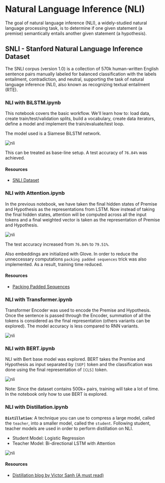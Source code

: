 # Natural Language Inference (NLI)

The goal of natural language inference (NLI), a widely-studied natural language processing task, is to determine if one given statement (a premise) semantically entails another given statement (a hypothesis).

## SNLI - Stanford Natural Language Inference Dataset

The SNLI corpus (version 1.0) is a collection of 570k human-written English sentence pairs manually labeled for balanced classification with the labels entailment, contradiction, and neutral, supporting the task of natural language inference (NLI), also known as recognizing textual entailment (RTE).

### NLI with BiLSTM.ipynb

This notebook covers the basic workflow. We'll learn how to: load data, create train/test/validation splits, build a vocabulary, create data iterators, define a model and implement the train/evaluate/test loop.

The model used is a Siamese BiLSTM network.

![nli](../../../assets/images/applications/classification/nli_bilstm.png)

This can be treated as base-line setup. A test accuracy of `76.84%` was achieved.

#### Resources

- [SNLI Dataset](https://nlp.stanford.edu/projects/snli/)

### NLI with Attention.ipynb

In the previous notebook, we have taken the final hidden states of Premise and Hypothesis as the representations from LSTM. Now instead of taking the final hidden states, attention will be computed across all the input tokens and a final weighted vector is taken as the representation of Premise and Hypothesis. 

![nli](../../../assets/images/applications/classification/nli_attention.png)

The test accuracy increased from `76.84%` to `79.51%`.

Also embeddings are initialized with Glove. In order to reduce the unneccessary computations `packing padded sequences` trick was also implemented. As a result, training time reduced.

#### Resources

- [Packing Padded Sequences](https://github.com/graviraja/100-Days-of-NLP/blob/master/architectures/pack_padded_sequences.py)

### NLI with Transformer.ipynb

Transformer Encoder was used to encode the Premise and Hypothesis. Once the sentence is passed through the Encoder, summation of all the tokens is considered as the final representation (others variants can be explored). The model accuracy is less compared to RNN variants.

![nli](../../../assets/images/applications/classification/nli_transformer.png)

### NLI with BERT.ipynb

NLI with Bert base model was explored. BERT takes the Premise and Hypothesis as input separated by `[SEP]` token and the classification was done using the final representation of `[CLS]` token.

![nli](../../../assets/images/applications/classification/qqp_bert.png)

Note: Since the dataset contains 500k+ pairs, training will take a lot of time. In the notebook only how to use BERT is explored.

### NLI with Distillation.ipynb

**`Distillation`**: A technique you can use to compress a large model, called the `teacher`, into a smaller model, called the `student`. Following student, teacher models are used in order to perform distillation on NLI.

- Student Model: Logistic Regression
- Teacher Model: Bi-directional LSTM with Attention

![nli](../../../assets/images/applications/classification/distillation.png)

#### Resources

- [Distillation blog by Victor Sanh (A must read)](https://medium.com/huggingface/distilbert-8cf3380435b5)